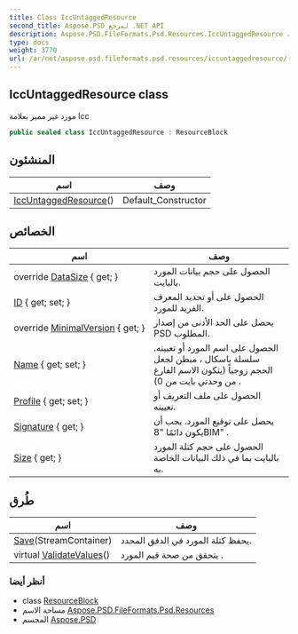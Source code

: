 ```yaml
---
title: Class IccUntaggedResource
second_title: Aspose.PSD لمرجع .NET API
description: Aspose.PSD.FileFormats.Psd.Resources.IccUntaggedResource فصل. مورد غير مميز بعلامة Icc
type: docs
weight: 3770
url: /ar/net/aspose.psd.fileformats.psd.resources/iccuntaggedresource/
---
```

## IccUntaggedResource class

مورد غير مميز بعلامة Icc

```csharp
public sealed class IccUntaggedResource : ResourceBlock
```

## المنشئون

| اسم | وصف |
| --- | --- |
| [IccUntaggedResource](iccuntaggedresource/)() | Default_Constructor |

## الخصائص

| اسم | وصف |
| --- | --- |
| override [DataSize](../../aspose.psd.fileformats.psd.resources/iccuntaggedresource/datasize/) { get; } | الحصول على حجم بيانات المورد بالبايت. |
| [ID](../../aspose.psd.fileformats.psd/resourceblock/id/) { get; set; } | الحصول على أو تحديد المعرف الفريد للمورد. |
| override [MinimalVersion](../../aspose.psd.fileformats.psd.resources/iccuntaggedresource/minimalversion/) { get; } | يحصل على الحد الأدنى من إصدار PSD المطلوب. |
| [Name](../../aspose.psd.fileformats.psd/resourceblock/name/) { get; set; } | الحصول على اسم المورد أو تعيينه. سلسلة باسكال ، مبطن لجعل الحجم زوجياً (يتكون الاسم الفارغ من وحدتي بايت من 0) . |
| [Profile](../../aspose.psd.fileformats.psd.resources/iccuntaggedresource/profile/) { get; set; } | الحصول على ملف التعريف أو تعيينه. |
| [Signature](../../aspose.psd.fileformats.psd/resourceblock/signature/) { get; } | يحصل على توقيع المورد. يجب أن يكون دائمًا "8BIM" . |
| [Size](../../aspose.psd.fileformats.psd/resourceblock/size/) { get; } | الحصول على حجم كتلة المورد بالبايت بما في ذلك البيانات الخاصة به. |

## طُرق

| اسم | وصف |
| --- | --- |
| [Save](../../aspose.psd.fileformats.psd/resourceblock/save/)(StreamContainer) | يحفظ كتلة المورد في الدفق المحدد. |
| virtual [ValidateValues](../../aspose.psd.fileformats.psd/resourceblock/validatevalues/)() | يتحقق من صحة قيم المورد . |

### أنظر أيضا

* class [ResourceBlock](../../aspose.psd.fileformats.psd/resourceblock/)
* مساحة الاسم [Aspose.PSD.FileFormats.Psd.Resources](../../aspose.psd.fileformats.psd.resources/)
* المجسم [Aspose.PSD](../../)


